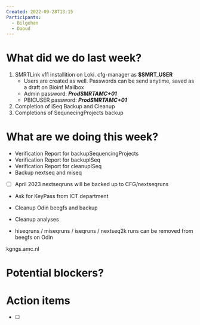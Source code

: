 ```yaml
---
Created: 2022-09-28T13:15
Participants:
  - Bilgehan
  - Daoud
---
```

# What did we do last week?

1. SMRTLink v11 installition on Loki. cfg-manager as **$SMRT_USER**
    - Users are created as well. Passwords can be send anytime, saved as a draft on Bioinf Mailbox
    - Admin password: **_ProdSMRTAMC+01_**
    - PBICUSER password: **_ProdSMRTAMC+01_**
2. Completion of iSeq Backup and Cleanup
3. Completions of SequnecingProjects backup

# What are we doing this week?

- Verification Report for backupSequencingProjects
- Verification Report for backupISeq
- Verification Report for cleanupISeq
- Backup nextseq and miseq

- [ ] April 2023 nextseqruns will be backed up to CFG/nextseqruns

- Ask for KeyPass from ICT department

  

- Cleanup Odin beegfs and backup
- Cleanup analyses
- hiseqruns / miseqruns / iseqruns / nextseq2k runs can be removed from beegfs on Odin

  

kgngs.amc.nl

  

# Potential blockers?

# Action items

- [ ]